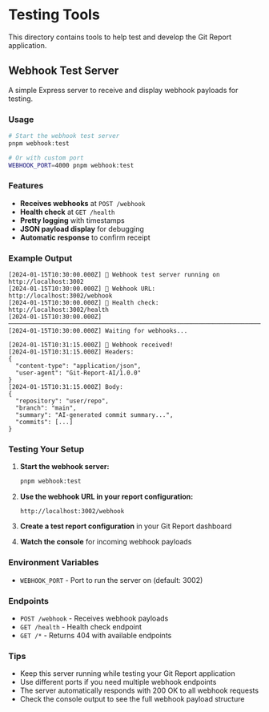 # Testing Tools

This directory contains tools to help test and develop the Git Report application.

## Webhook Test Server

A simple Express server to receive and display webhook payloads for testing.

### Usage

```bash
# Start the webhook test server
pnpm webhook:test

# Or with custom port
WEBHOOK_PORT=4000 pnpm webhook:test
```

### Features

- **Receives webhooks** at `POST /webhook`
- **Health check** at `GET /health`
- **Pretty logging** with timestamps
- **JSON payload display** for debugging
- **Automatic response** to confirm receipt

### Example Output

```
[2024-01-15T10:30:00.000Z] 🚀 Webhook test server running on http://localhost:3002
[2024-01-15T10:30:00.000Z] 📡 Webhook URL: http://localhost:3002/webhook
[2024-01-15T10:30:00.000Z] 💚 Health check: http://localhost:3002/health
[2024-01-15T10:30:00.000Z] ────────────────────────────────────────────────────────────────────────────────
[2024-01-15T10:30:00.000Z] Waiting for webhooks...

[2024-01-15T10:31:15.000Z] 🎯 Webhook received!
[2024-01-15T10:31:15.000Z] Headers:
{
  "content-type": "application/json",
  "user-agent": "Git-Report-AI/1.0.0"
}
[2024-01-15T10:31:15.000Z] Body:
{
  "repository": "user/repo",
  "branch": "main",
  "summary": "AI-generated commit summary...",
  "commits": [...]
}
```

### Testing Your Setup

1. **Start the webhook server:**

   ```bash
   pnpm webhook:test
   ```

2. **Use the webhook URL in your report configuration:**

   ```
   http://localhost:3002/webhook
   ```

3. **Create a test report configuration** in your Git Report dashboard

4. **Watch the console** for incoming webhook payloads

### Environment Variables

- `WEBHOOK_PORT` - Port to run the server on (default: 3002)

### Endpoints

- `POST /webhook` - Receives webhook payloads
- `GET /health` - Health check endpoint
- `GET /*` - Returns 404 with available endpoints

### Tips

- Keep this server running while testing your Git Report application
- Use different ports if you need multiple webhook endpoints
- The server automatically responds with 200 OK to all webhook requests
- Check the console output to see the full webhook payload structure
